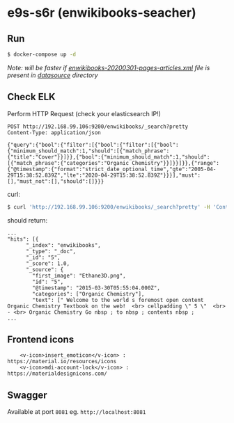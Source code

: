 # e9s-s6r (enwikibooks-seacher)

## Run

```bash
$ docker-compose up -d
```

_Note: will be faster if [enwikibooks-20200301-pages-articles.xml](https://ftp.acc.umu.se/mirror/wikimedia.org/dumps/enwikibooks/20200301/enwikibooks-20200301-pages-articles.xml.bz2) file 
is present in [datasource](./datasource) directory_ 

## Check ELK

Perform HTTP Request (check your elasticsearch IP!)
```
POST http://192.168.99.106:9200/enwikibooks/_search?pretty
Content-Type: application/json

{"query":{"bool":{"filter":[{"bool":{"filter":[{"bool":{"minimum_should_match":1,"should":[{"match_phrase":{"title":"Cover"}}]}},{"bool":{"minimum_should_match":1,"should":[{"match_phrase":{"categories":"Organic Chemistry"}}]}}]}},{"range":{"@timestamp":{"format":"strict_date_optional_time","gte":"2005-04-29T15:38:52.839Z","lte":"2020-04-29T15:38:52.839Z"}}}],"must":[],"must_not":[],"should":[]}}}
```

curl:
```bash
$ curl 'http://192.168.99.106:9200/enwikibooks/_search?pretty' -H 'Content-Type: application/json' --data '{"query":{"bool":{"filter":[{"bool":{"filter":[{"bool":{"minimum_should_match":1,"should":[{"match_phrase":{"title":"Cover"}}]}},{"bool":{"minimum_should_match":1,"should":[{"match_phrase":{"categories":"Organic Chemistry"}}]}}]}},{"range":{"@timestamp":{"format":"strict_date_optional_time","gte":"2005-04-29T15:38:52.839Z","lte":"2020-04-29T15:38:52.839Z"}}}],"must":[],"must_not":[],"should":[]}}}'
```

should return:
```
...
"hits": [{
      "_index": "enwikibooks",
      "_type": "_doc",
      "_id": "5",
      "_score": 1.0,
      "_source": {
        "first_image": "Ethane3D.png",
        "id": "5",
        "@timestamp": "2015-03-30T05:55:04.000Z",
        "categories": ["Organic Chemistry"],
        "text": [" Welcome to the world s foremost open content Organic Chemistry Textbook on the web!  <br> cellpadding \" 5 \"  <br> - <br> Organic Chemistry Go nbsp ; to nbsp ; contents nbsp ; 
...
```

## Frontend icons

```
    <v-icon>insert_emoticon</v-icon> : https://material.io/resources/icons
    <v-icon>mdi-account-lock</v-icon> : https://materialdesignicons.com/
```

## Swagger
Available at port `8081` eg. `http://localhost:8081`